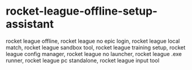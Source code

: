 # rocket-league-offline-setup-assistant
rocket league offline, rocket league no epic login, rocket league local match, rocket league sandbox tool, rocket league training setup, rocket league config manager, rocket league no launcher, rocket league .exe runner, rocket league pc standalone, rocket league input tool
